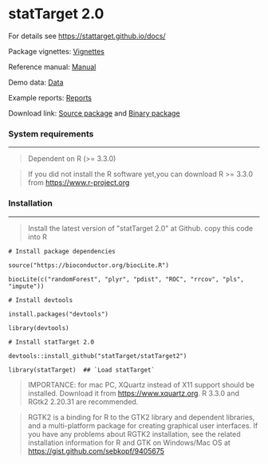 # statTarget 2.0

For details see https://stattarget.github.io/docs/


Package vignettes: [Vignettes](https://stattarget.github.io/docs/my-new-doc/) 


Reference manual: [Manual](https://github.com/13479776/Picture/blob/master/statTarget-manual.pdf)


Demo data: [Data](https://stattarget.github.io/docs/demo/)


Example reports: [Reports](https://stattarget.github.io/docs/demo/)


Download link: [Source package](https://github.com/13479776/Picture/raw/master/statTarget_2.0.0.tar.gz) and [Binary package](https://github.com/13479776/Picture/raw/master/statTarget_2.0.0_win.zip)

### System requirements
--------------------------------------------------------------------

> Dependent on R (>= 3.3.0)

> If you did not install the R software yet,you can download R >= 3.3.0  from https://www.r-project.org



### Installation
--------------------------------------------------------------------
> Install the latest version of "statTarget 2.0" at Github. copy this code into R
    
    # Install package dependencies
    
    source("https://bioconductor.org/biocLite.R") 
    
    biocLite(c("randomForest", "plyr", "pdist", "ROC", "rrcov", "pls", "impute"))
    
    # Install devtools
    
    install.packages("devtools")
    
    library(devtools)
    
    # Install statTarget 2.0
    
    devtools::install_github("statTarget/statTarget2")
    
    library(statTarget)  ## `Load statTarget`
    
    
    
> IMPORTANCE: for mac PC,  XQuartz instead of X11 support should be installed. Download it from https://www.xquartz.org. R 3.3.0 and RGtk2 2.20.31 are recommended.


> RGTK2 is a binding for R to the GTK2 library and dependent libraries, and a multi-platform package for creating graphical user interfaces. If you have any problems about RGTK2 installation, see the related installation information for R and GTK on Windows/Mac OS at https://gist.github.com/sebkopf/9405675

